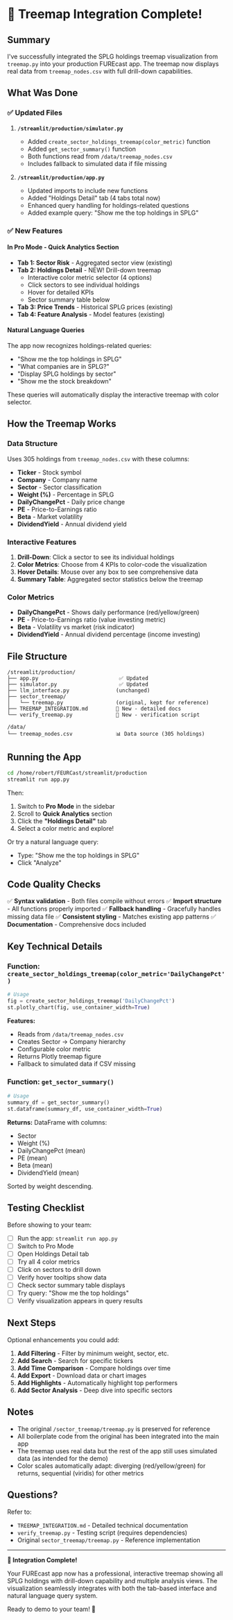 # 🎉 Treemap Integration Complete!

## Summary

I've successfully integrated the SPLG holdings treemap visualization from `treemap.py` into your production FUREcast app. The treemap now displays real data from `treemap_nodes.csv` with full drill-down capabilities.

## What Was Done

### ✅ Updated Files

1. **`/streamlit/production/simulator.py`**
   - Added `create_sector_holdings_treemap(color_metric)` function
   - Added `get_sector_summary()` function
   - Both functions read from `/data/treemap_nodes.csv`
   - Includes fallback to simulated data if file missing

2. **`/streamlit/production/app.py`**
   - Updated imports to include new functions
   - Added "Holdings Detail" tab (4 tabs total now)
   - Enhanced query handling for holdings-related questions
   - Added example query: "Show me the top holdings in SPLG"

### ✅ New Features

#### In Pro Mode - Quick Analytics Section
- **Tab 1: Sector Risk** - Aggregated sector view (existing)
- **Tab 2: Holdings Detail** - NEW! Drill-down treemap
  - Interactive color metric selector (4 options)
  - Click sectors to see individual holdings
  - Hover for detailed KPIs
  - Sector summary table below
- **Tab 3: Price Trends** - Historical SPLG prices (existing)
- **Tab 4: Feature Analysis** - Model features (existing)

#### Natural Language Queries
The app now recognizes holdings-related queries:
- "Show me the top holdings in SPLG"
- "What companies are in SPLG?"
- "Display SPLG holdings by sector"
- "Show me the stock breakdown"

These queries will automatically display the interactive treemap with color selector.

## How the Treemap Works

### Data Structure
Uses 305 holdings from `treemap_nodes.csv` with these columns:
- **Ticker** - Stock symbol
- **Company** - Company name
- **Sector** - Sector classification
- **Weight (%)** - Percentage in SPLG
- **DailyChangePct** - Daily price change
- **PE** - Price-to-Earnings ratio
- **Beta** - Market volatility
- **DividendYield** - Annual dividend yield

### Interactive Features
1. **Drill-Down**: Click a sector to see its individual holdings
2. **Color Metrics**: Choose from 4 KPIs to color-code the visualization
3. **Hover Details**: Mouse over any box to see comprehensive data
4. **Summary Table**: Aggregated sector statistics below the treemap

### Color Metrics
- **DailyChangePct** - Shows daily performance (red/yellow/green)
- **PE** - Price-to-Earnings ratio (value investing metric)
- **Beta** - Volatility vs market (risk indicator)
- **DividendYield** - Annual dividend percentage (income investing)

## File Structure

```
/streamlit/production/
├── app.py                          ✅ Updated
├── simulator.py                    ✅ Updated
├── llm_interface.py               (unchanged)
├── sector_treemap/
│   └── treemap.py                 (original, kept for reference)
├── TREEMAP_INTEGRATION.md         📄 New - detailed docs
└── verify_treemap.py              📄 New - verification script

/data/
└── treemap_nodes.csv              📊 Data source (305 holdings)
```

## Running the App

```bash
cd /home/robert/FEURCast/streamlit/production
streamlit run app.py
```

Then:
1. Switch to **Pro Mode** in the sidebar
2. Scroll to **Quick Analytics** section
3. Click the **"Holdings Detail"** tab
4. Select a color metric and explore!

Or try a natural language query:
- Type: "Show me the top holdings in SPLG"
- Click "Analyze"

## Code Quality Checks

✅ **Syntax validation** - Both files compile without errors
✅ **Import structure** - All functions properly imported
✅ **Fallback handling** - Gracefully handles missing data file
✅ **Consistent styling** - Matches existing app patterns
✅ **Documentation** - Comprehensive docs included

## Key Technical Details

### Function: `create_sector_holdings_treemap(color_metric='DailyChangePct')`
```python
# Usage
fig = create_sector_holdings_treemap('DailyChangePct')
st.plotly_chart(fig, use_container_width=True)
```

**Features:**
- Reads from `/data/treemap_nodes.csv`
- Creates Sector → Company hierarchy
- Configurable color metric
- Returns Plotly treemap figure
- Fallback to simulated data if CSV missing

### Function: `get_sector_summary()`
```python
# Usage
summary_df = get_sector_summary()
st.dataframe(summary_df, use_container_width=True)
```

**Returns:** DataFrame with columns:
- Sector
- Weight (%)
- DailyChangePct (mean)
- PE (mean)
- Beta (mean)
- DividendYield (mean)

Sorted by weight descending.

## Testing Checklist

Before showing to your team:

- [ ] Run the app: `streamlit run app.py`
- [ ] Switch to Pro Mode
- [ ] Open Holdings Detail tab
- [ ] Try all 4 color metrics
- [ ] Click on sectors to drill down
- [ ] Verify hover tooltips show data
- [ ] Check sector summary table displays
- [ ] Try query: "Show me the top holdings"
- [ ] Verify visualization appears in query results

## Next Steps

Optional enhancements you could add:

1. **Add Filtering** - Filter by minimum weight, sector, etc.
2. **Add Search** - Search for specific tickers
3. **Add Time Comparison** - Compare holdings over time
4. **Add Export** - Download data or chart images
5. **Add Highlights** - Automatically highlight top performers
6. **Add Sector Analysis** - Deep dive into specific sectors

## Notes

- The original `/sector_treemap/treemap.py` is preserved for reference
- All boilerplate code from the original has been integrated into the main app
- The treemap uses real data but the rest of the app still uses simulated data (as intended for the demo)
- Color scales automatically adapt: diverging (red/yellow/green) for returns, sequential (viridis) for other metrics

## Questions?

Refer to:
- `TREEMAP_INTEGRATION.md` - Detailed technical documentation
- `verify_treemap.py` - Testing script (requires dependencies)
- Original `sector_treemap/treemap.py` - Reference implementation

---

**🎊 Integration Complete!**

Your FUREcast app now has a professional, interactive treemap showing all SPLG holdings with drill-down capability and multiple analysis views. The visualization seamlessly integrates with both the tab-based interface and natural language query system.

Ready to demo to your team! 🚀
